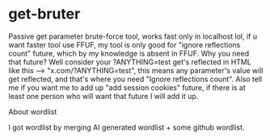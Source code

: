 # get-bruter
Passive get parameter brute-force tool,
works fast only in localhost lol, if u want faster tool use FFUF, 
my tool is only good for "ignore reflections count" future, which by my knowledge is absent in FFUF.
Why you need that future?
Well consider your ?ANYTHING=test get's reflected in HTML like this --> "x.com/?ANYTHING=test", this means any parameter's value will get reflected, and that's where you need "Ignore reflections count".
Also tell me if you want me to add up 
"add session cookies" future, if there is at least one person who will want that future I will add it up.

About wordlist

I got wordlist by merging AI generated wordlist + some github wordlist.
